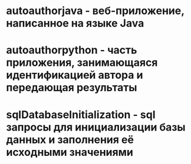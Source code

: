 # autoauthorjava - веб-приложение, написанное на языке Java
# autoauthorpython - часть приложения, занимающаяся идентификацией автора и передающая результаты
# sqlDatabaseInitialization - sql запросы для инициализации базы данных и заполнения её исходными значениями

